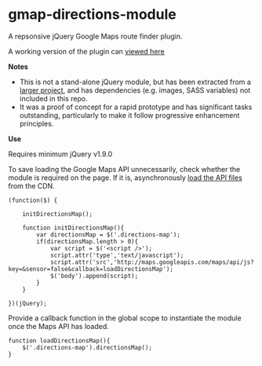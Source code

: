 gmap-directions-module
======================

A repsonsive jQuery Google Maps route finder plugin.

A working version of the plugin can [viewed here](http://www.silverstone.co.uk/visiting/)

**Notes**

* This is not a stand-alone jQuery module, but has been extracted from a [larger project](http://www.silverstone.co.uk/visiting/), and has dependencies (e.g. images, SASS variables) not included in this repo.
* It was a proof of concept for a rapid prototype and has significant tasks outstanding, particularly to make it follow progressive enhancement principles.

**Use**

Requires minimum jQuery v1.9.0

To save loading the Google Maps API unnecessarily, check whether the module is required on the page. If it is, asynchronously [load the API files](https://developers.google.com/maps/documentation/javascript/tutorial#Loading_the_Maps_API) from the CDN.

```
(function($) {

	initDirectionsMap();

	function initDirectionsMap(){
		var directionsMap = $('.directions-map');
		if(directionsMap.length > 0){
			var script = $('<script />');
			script.attr('type','text/javascript');
			script.attr('src','http://maps.googleapis.com/maps/api/js?key=&sensor=false&callback=loadDirectionsMap');
			$('body').append(script);
		}
	}

})(jQuery);
```

Provide a callback function in the global scope to instantiate the module once the Maps API has loaded.

```
function loadDirectionsMap(){
	$('.directions-map').directionsMap();
}
```
